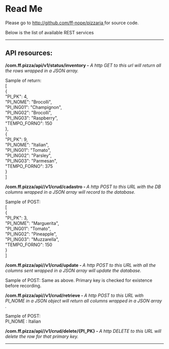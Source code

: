 
<html>
<head>
<meta charset="ISO-8859-1">
<title></title>
<style type="text/css">
</style>
</head>
<body>

<h1>Read Me</h1>



<p>	Please go to <a href="http://github.com/ff-nope/pizzaria"> http://github.com/ff-nope/pizzaria  </a> for source code. </p>
<p>Below is the list of available REST services <br />
	
</p>
<hr>

<h2>API resources: </h2>
<p>
	<strong>/com.ff.pizza/api/v1/status/inventory -</strong> <em>A http GET to this url will return all the rows wrapped in a JSON array.</em>
	<p  class="Ident">Sample of return:<BR>
	[<BR>
    {<BR>
        "PI_PK": 4,<BR>
        "PI_NOME": "Brocolli",<BR>
        "PI_ING01": "Champignon",<BR>
        "PI_ING02": "Brocolli",<BR>
        "PI_ING03": "Raspberry",<BR>
        "TEMPO_FORNO": 150<BR>
    },<BR>
    {<BR>
        "PI_PK": 9,<BR>
        "PI_NOME": "Italian",<BR>
        "PI_ING01": "Tomato",<BR>
        "PI_ING02": "Parsley",<BR>
        "PI_ING03": "Parmesan",<BR>
        "TEMPO_FORNO": 375<BR>
    }<BR>
]</p>



<p>
    <p>
	<strong>/com.ff.pizza/api//v1/crud/cadastro - </strong><em>A http POST to this URL with the DB columns wrapped in a JSON array will record to the database.</em>
	<p  class="Ident">Sample of POST:<BR>
	[<BR>
    {<BR>
        "PI_PK": 3,<BR>
        "PI_NOME": "Marguerita",<BR>
        "PI_ING01": "Tomato",<BR>
        "PI_ING02": "Pineapple",<BR>
        "PI_ING03": "Muzzarella",<BR>
        "TEMPO_FORNO": 150<BR>
    }<BR>
    ]<BR>
</p>
<p>
    <p>
	<strong>/com.ff.pizza/api//v1/crud/update - </strong><em>A http POST to this URL with all the columns sent wrapped in a JSON array will update the database.</em>
	<p  class="Ident">Sample of POST: Same as above. Primary key is checked for existence before recording.<BR>
	
</p>


<p>
    <p>
	<strong>/com.ff.pizza/api//v1/crud/retrieve - </strong><em>A http POST to this URL with PI_NOME in a JSON object will return all columns wrapped in a JSON array .</em>
</p>
<p  class="Ident">Sample of POST:<BR>
	PI_NOME : Italian<BR>
</p>

<p>
    <p>
	<strong>/com.ff.pizza/api//v1/crud/delete/{PI_PK} - </strong><em>A http DELETE to this URL will delete the row for that primary key.</em>




<hr>

























</body>
</html>